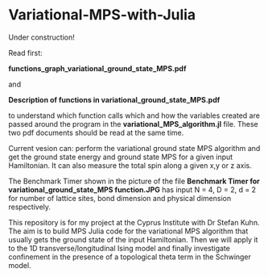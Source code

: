 # Variational-MPS-with-Julia

Under construction!

Read first:

**functions_graph_variational_ground_state_MPS.pdf**

and

**Description of functions in variational_ground_state_MPS.pdf**

to understand which function calls which and how the variables created are passed around the program in the **variational_MPS_algorithm.jl** file. These two pdf documents should be read at the same time.

Current vesion can: perform the variational ground state MPS algorithm and get the ground state energy and ground state MPS for a given input Hamiltonian. It can also measure the total spin along a given x,y or z axis.

The Benchmark Timer shown in the picture of the file **Benchmark Timer for variational_ground_state_MPS function.JPG** has input N = 4, D = 2, d = 2 for number of lattice sites, bond dimension and physical dimension respectively.

This repository is for my project at the Cyprus Institute with Dr Stefan Kuhn. The aim is to build MPS Julia code for the variational MPS algorithm that usually
gets the ground state of the input Hamiltonian. Then we will apply it to the 1D transverse/longitudinal Ising model and finally investigate confinement in the presence
of a topological theta term in the Schwinger model.
